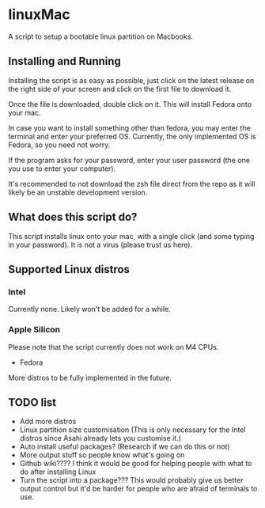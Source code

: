 # linuxMac
A script to setup a bootable linux partition on Macbooks.

## Installing and Running
Installing the script is as easy as possible, just click on the latest release on the right side of your screen and click on the first file to download it.

Once the file is downloaded, double click on it. This will install Fedora onto your mac.

In case you want to install something other than fedora, you may enter the terminal and enter your preferred OS. Currently, the only implemented OS is Fedora, so you need not worry.

If the program asks for your password, enter your user password (the one you use to enter your computer).

It's recommended to not download the zsh file direct from the repo as it will likely be an unstable development version.

## What does this script do?
This script installs linux onto your mac, with a single click (and some typing in your password). It is not a virus (please trust us here).

## Supported Linux distros
### Intel
Currently none. Likely won't be added for a while.
### Apple Silicon
Please note that the script currently does not work on M4 CPUs.

- Fedora

More distros to be fully implemented in the future.


## TODO list
- Add more distros
- Linux partition size customisation (This is only necessary for the Intel distros since Asahi already lets you customise it.)
- Auto install useful packages? (Research if we can do this or not)
- More output stuff so people know what's going on
- Github wiki???? I think it would be good for helping people with what to do after installing Linux
- Turn the script into a package??? This would probably give us better output control but it'd be harder for people who are afraid of terminals to use.

